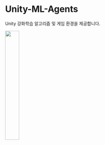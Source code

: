 # Unity-ML-Agents
Unity 강화학습 알고리즘 및 게임 환경을 제공합니다.

<img src="https://user-images.githubusercontent.com/17878413/100991042-e72fc980-3595-11eb-9c11-475454e4c6fb.png" width="30%"></img>

